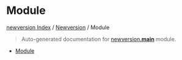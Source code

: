 # Module

[newversion Index](../README.md#newversion-index) /
[Newversion](./index.md#newversion) /
Module

> Auto-generated documentation for [newversion.__main__](https://github.com/vemel/newversion/blob/main/newversion/__main__.py) module.
- [Module](#module)
